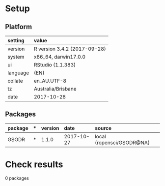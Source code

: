 # Setup

## Platform

|setting  |value                        |
|:--------|:----------------------------|
|version  |R version 3.4.2 (2017-09-28) |
|system   |x86_64, darwin17.0.0         |
|ui       |RStudio (1.1.383)            |
|language |(EN)                         |
|collate  |en_AU.UTF-8                  |
|tz       |Australia/Brisbane           |
|date     |2017-10-28                   |

## Packages

|package |*  |version |date       |source                    |
|:-------|:--|:-------|:----------|:-------------------------|
|GSODR   |*  |1.1.0   |2017-10-27 |local (ropensci/GSODR@NA) |

# Check results

0 packages




